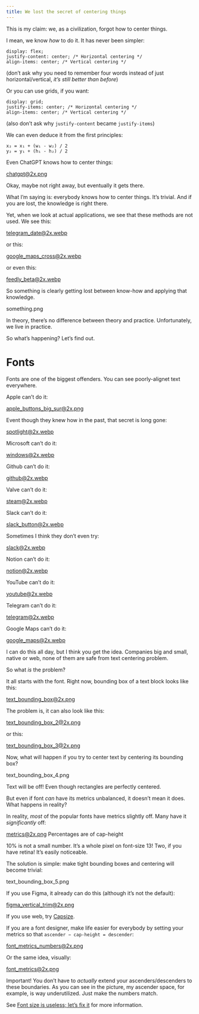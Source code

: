 ```yaml
---
title: We lost the secret of centering things
---
```


This is my claim: we, as a civilization, forgot how to center things.

I mean, we know _how_ to do it. It has never been simpler:

```
display: flex;
justify-content: center; /* Horizontal centering */
align-items: center; /* Vertical centering */
```

(don’t ask why you need to remember four words instead of just horizontal/vertical, _it’s still better than before_)

Or you can use grids, if you want:

```
display: grid;
justify-items: center; /* Horizontal centering */
align-items: center; /* Vertical centering */
```

(also don’t ask why `justify-content` became `justify-items`)

We can even deduce it from the first principles:

```
x₂ = x₁ + (w₁ - w₂) / 2
y₂ = y₁ + (h₁ - h₂) / 2
```

Even ChatGPT knows how to center things:

chatgpt@2x.png

Okay, maybe not right away, but eventually it gets there.

What I’m saying is: everybody knows how to center things. It’s trivial. And if you are lost, the knowledge is right there.

Yet, when we look at actual applications, we see that these methods are not used. We see this:

telegram_date@2x.webp

or this:

google_maps_cross@2x.webp

or even this:

feedly_beta@2x.webp

So something is clearly getting lost between know-how and applying that knowledge.

something.png

In theory, there’s no difference between theory and practice. Unfortunately, we live in practice.

So what’s happening? Let’s find out.

# Fonts

Fonts are one of the biggest offenders. You can see poorly-alignet text everywhere.

Apple can’t do it:

apple_buttons_big_sur@2x.png

Event though they knew how in the past, that secret is long gone:

spotlight@2x.webp

Microsoft can’t do it:

windows@2x.webp

Github can’t do it:

github@2x.webp

Valve can’t do it:

steam@2x.webp

Slack can’t do it:

slack_button@2x.webp

Sometimes I think they don’t even try:

slack@2x.webp

Notion can’t do it:

notion@2x.webp

YouTube can’t do it:

youtube@2x.webp

Telegram can’t do it:

telegram@2x.webp

Google Maps can’t do it:

google_maps@2x.webp

I can do this all day, but I think you get the idea. Companies big and small, native or web, none of them are safe from text centering problem.

So what _is_ the problem?

It all starts with the font. Right now, bounding box of a text block looks like this:

text_bounding_box@2x.png

The problem is, it can also look like this:

text_bounding_box_2@2x.png

or this:

text_bounding_box_3@2x.png

Now, what will happen if you try to center text by centering its bounding box?

text_bounding_box_4.png

Text will be off! Even though rectangles are perfectly centered.

But even if font _can_ have its metrics unbalanced, it doesn’t mean it does. What happens in reality?

In reality, _most_ of the popular fonts have metrics slightly off. Many have it _significantly_ off:

metrics@2x.png
Percentages are of cap-height

10% is not a small number. It’s a whole pixel on font-size 13! Two, if you have retina! It’s easily noticeable.

The solution is simple: make tight bounding boxes and centering will become trivial:

text_bounding_box_5.png

If you use Figma, it already can do this (although it’s not the default):

figma_vertical_trim@2x.png

If you use web, try [Capsize](https://seek-oss.github.io/capsize/).

If you are a font designer, make life easier for everybody by setting your metrics so that `ascender − cap-height = descender`:

font_metrics_numbers@2x.png

Or the same idea, visually:

font_metrics@2x.png

Important! You don’t have to _actually_ extend your ascenders/descenders to these boundaries. As you can see in the picture, my ascender space, for example, is way underutilized. Just make the numbers match.

See [Font size is useless; let’s fix it](https://tonsky.me/blog/font-size/) for more information.


